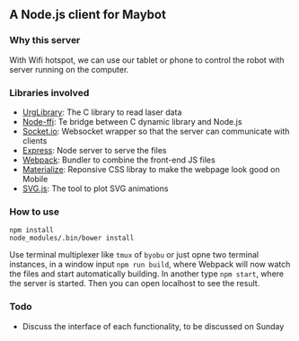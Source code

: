 ## A Node.js client for Maybot

### Why this server

With Wifi hotspot, we can use our tablet or phone to control the robot with server running on the computer.

### Libraries involved

- [UrgLibrary](https://sourceforge.net/p/urgnetwork/wiki/Home/): The C library to read laser data
- [Node-ffi](https://github.com/node-ffi/node-ffi): Te bridge between C dynamic library and Node.js
- [Socket.io](socket.io): Websocket wrapper so that the server can communicate with clients
- [Express](expressjs.com): Node server to serve the files
- [Webpack](https://webpack.github.io/): Bundler to combine the front-end JS files
- [Materialize](http://materializecss.com/): Reponsive CSS libray to make the webpage look good on Mobile
- [SVG.js](https://svgdotjs.github.io/): The tool to plot SVG animations

### How to use
```
npm install
node_modules/.bin/bower install
```

Use terminal multiplexer like `tmux` of `byobu` or just opne two terminal instances, in a window input `npm run build`, where Webpack will now watch the files and start automatically building. In another type `npm start`, where the server is started.
Then you can open localhost to see the result.

### Todo
- Discuss the interface of each functionality, to be discussed on Sunday
